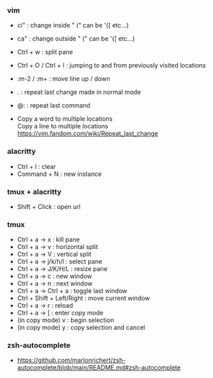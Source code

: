 ### vim
- ci" : change inside " (" can be '{[ etc...)
- ca" : change outside " (" can be '{[ etc...)
- Ctrl + w : split pane
- Ctrl + O / Ctrl + I : jumping to and from previously visited locations
- :m-2 / :m+ : move line up / down
- . : repeat last change made in normal mode
- @: : repeat last command

- Copy a word to multiple locations  
  Copy a line to multiple locations  
  https://vim.fandom.com/wiki/Repeat_last_change

### alacritty
- Ctrl + l : clear
- Command + N : new instance

### tmux + alacritty
- Shift + Click : open url

### tmux
- Ctrl + a -> x : kill pane
- Ctrl + a -> v : horizontal split
- Ctrl + a -> V : vertical split
- Ctrl + a -> j/k/h/l : select pane
- Ctrl + a -> J/K/H/L : resize pane
- Ctrl + a -> c : new window
- Ctrl + a -> n : next window
- Ctrl + a -> Ctrl + a : toggle last window
- Ctrl + Shift + Left/Right : move current window
- Ctrl + a -> r : reload
- Ctrl + a -> [ : enter copy mode
- (in copy mode) v : begin selection
- (in copy mode) y : copy selection and cancel

### zsh-autocomplete
- https://github.com/marlonrichert/zsh-autocomplete/blob/main/README.md#zsh-autocomplete
